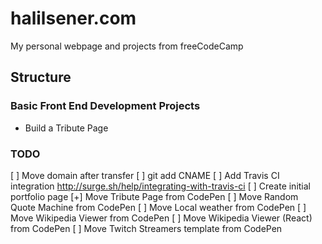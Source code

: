 # halilsener.com
My personal webpage and projects from freeCodeCamp

## Structure

### Basic Front End Development Projects

- Build a Tribute Page

### TODO
[ ] Move domain after transfer
[ ] git add CNAME
[ ] Add Travis CI integration http://surge.sh/help/integrating-with-travis-ci
[ ] Create initial portfolio page
[+] Move Tribute Page from CodePen
[ ] Move Random Quote Machine from CodePen
[ ] Move Local weather from CodePen
[ ] Move Wikipedia Viewer from CodePen
[ ] Move Wikipedia Viewer (React) from CodePen
[ ] Move Twitch Streamers template from CodePen
